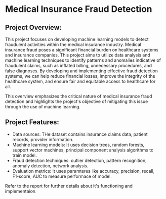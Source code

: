 # Medical Insurance Fraud Detection

## Project Overview:

This project focuses on developing machine learning models to detect fraudulent activities within the medical insurance industry. Medical insurance fraud poses a significant financial burden on healthcare systems and insurance companies. This project aims to utilize data analysis and machine learning techniques to identify patterns and anomalies indicative of fraudulent claims, such as inflated billing, unnecessary procedures, and false diagnoses. By developing and implementing effective fraud detection systems, we can help reduce financial losses, improve the integrity of the healthcare system, and ensure fair and equitable access to healthcare for all.   

This overview emphasizes the critical nature of medical insurance fraud detection and highlights the project's objective of mitigating this issue through the use of machine learning.

## Project Features: 
* Data sources: THe dataset contains insurance claims data, patient records, provider information. 
* Machine learning models: It uses decision trees, random forests, support vector machines, principal component analysis algorithms to train model.
* Fraud detection techniques: outlier detection, pattern recognition, anomaly detection, network analysis.
* Evaluation metrics: It uses paramteres like accuracy, precision, recall, F1-score, AUC to measure performace of model.

Refer to the report for further details about it's functioning and implementaion.

